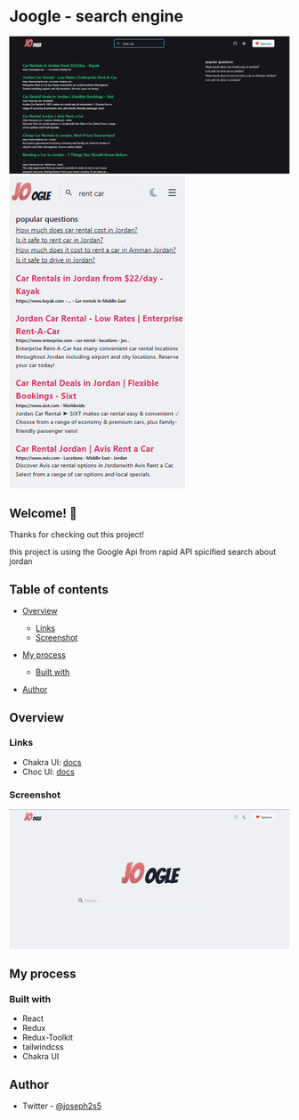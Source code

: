 # Joogle - search engine
![Design preview desktop](./designs/b-result.png)
![Design preview mobile](./designs/l-result.png)

## Welcome! 👋

Thanks for checking out this project!

this project is using the Google Api from rapid API spicified search about jordan

## Table of contents

- [Overview](#overview)
  - [Links](#links)
  - [Screenshot](#screenshot)

- [My process](#my-process)
  - [Built with](#built-with)
- [Author](#author)

## Overview

### Links

- Chakra UI: [docs](https://chakra-ui.com)
- Choc UI: [docs](https://choc-ui.com)
### Screenshot

![Screenshot](./designs/l-i.png)

## My process

### Built with
- React
- Redux
- Redux-Toolkit
- tailwindcss
- Chakra UI

## Author
- Twitter - [@joseph2s5](https://www.twitter.com/joseph2s5)
